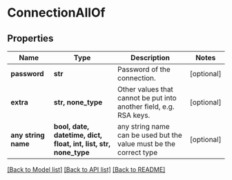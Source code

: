 # ConnectionAllOf


## Properties
Name | Type | Description | Notes
------------ | ------------- | ------------- | -------------
**password** | **str** | Password of the connection. | [optional] 
**extra** | **str, none_type** | Other values that cannot be put into another field, e.g. RSA keys. | [optional] 
**any string name** | **bool, date, datetime, dict, float, int, list, str, none_type** | any string name can be used but the value must be the correct type | [optional]

[[Back to Model list]](../README.md#documentation-for-models) [[Back to API list]](../README.md#documentation-for-api-endpoints) [[Back to README]](../README.md)


